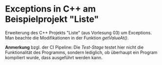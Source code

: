# Exceptions in C++ am Beispielprojekt "Liste"

Erweiterung des C++ Projekts "Liste" (aus Vorlesung 03) um Exceptions. Man beachte die Modifikationen in der Funktion *getValueAt()*. 

**Anmerkung** bzgl. der CI Pipeline: Die *Test-Stage* testet hier nicht die Funktionalität des Programms, sondern lediglich, ob überhaupt ein Program kompiliert wurde, dass ausgeführt werden kann.